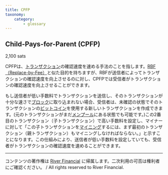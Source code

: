```yaml
---
title: CPFP
taxonomy:
    category:
        - glossary
---
```


## Child-Pays-for-Parent (CPFP)
2,100 sats

CPFPは、[トランザクション](https://lostinbitcoin.sakuraweb.com/glossary/transaction/)の確認速度を速める手法のことを指します。[RBF（Replace-by-Fee）](https://lostinbitcoin.sakuraweb.com/glossary/rbf/)と似た目的を持ちますが、RBFが送信者によってトランザクションの確認速度を向上させるのに対し、CPFPでは受信者がトランザクションの確認速度を向上させることができます。

もし送信者が低い手数料でトランザクションを送信し、そのトランザクションが十分な速さで[ブロック](https://lostinbitcoin.sakuraweb.com/glossary/block/)に取り込まれない場合、受信者は、未確認の状態でそのトランザクションの[ビットコイン](https://lostinbitcoin.sakuraweb.com/glossary/bitcoin/)を使用する新しいトランザクションを作成できます。(元のトランザクションがまだ[メンプール](https://lostinbitcoin.sakuraweb.com/glossary/mempool/)にある状態でも可能です。)この2番目のトランザクション（子トランザクション）で高い手数料を設定し、マイナーに対して「この子トランザクションを[マイニング](https://lostinbitcoin.sakuraweb.com/glossary/mining/)するには、まず最初のトランザクション（親トランザクション）もマイニングしなければならない。」と示すことになります。この仕組みにより、送信者が低い手数料を設定していても、受信者がトランザクションの確認速度を速めることができます。

---
コンテンツの著作権は [River Financial](https://river.com/) に帰属します。二次利用の可否は権利者にご確認ください。 / All rights reserved to River Financial.
